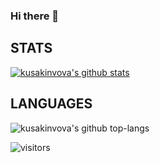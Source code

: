 ### Hi there 👋

## STATS
<p align="left">
  <a href="https://github.com/kusakinvova"><img src="https://github-readme-stats.vercel.app/api?username=kusakinvova&hide_border=true&show_icons=true" alt="kusakinvova's github stats"></a>
</p>


## LANGUAGES
<img src="https://github-readme-stats.vercel.app/api/top-langs/?username=kusakinvova&layout=compact" alt="kusakinvova's github top-langs" >



![visitors](https://visitor-badge.glitch.me/badge?page_id=kusakinvova)



<!--
**KusakinVova/kusakinvova** is a ✨ _special_ ✨ repository because its `README.md` (this file) appears on your GitHub profile.

Here are some ideas to get you started:

- 🔭 I’m currently working on ...
- 🌱 I’m currently learning ...
- 👯 I’m looking to collaborate on ...
- 🤔 I’m looking for help with ...
- 💬 Ask me about ...
- 📫 How to reach me: ...
- 😄 Pronouns: ...
- ⚡ Fun fact: ...
-->
